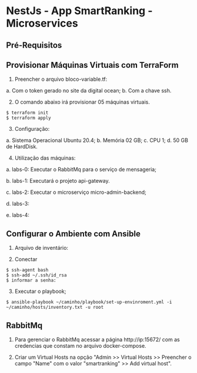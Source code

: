  # NestJs - App SmartRanking - Microservices


## Pré-Requisitos


## Provisionar Máquinas Virtuais com TerraForm

1. Preencher o arquivo bloco-variable.tf:

a. Com o token gerado no site da digital ocean;
b. Com a chave ssh.


2. O comando abaixo irá provisionar 05 máquinas virtuais.

```
$ terraform init
$ terraform apply
```

3. Configuração:

a. Sistema Operacional Ubuntu 20.4;
b. Memória 02 GB;
c. CPU 1;
d. 50 GB de HardDisk.

4. Utilização das máquinas:

a. labs-0: Executar o RabbitMq para o serviço de mensageria;

b. labs-1: Executará o projeto api-gateway.

c. labs-2: Executar o microserviço micro-admin-backend;

d. labs-3: 

e. labs-4:


## Configurar o Ambiente com Ansible

1. Arquivo de inventário:


2. Conectar

```
$ ssh-agent bash
$ ssh-add ~/.ssh/id_rsa
$ informar a senha:
```

3. Executar o playbook;

```
$ ansible-playbook ~/caminho/playbook/set-up-envinroment.yml -i ~/caminho/hosts/inventory.txt -u root
```



## RabbitMq

1. Para gerenciar o RabbitMq acessar a página http://ip:15672/ com as credencias que constam no arquivo docker-compose.

2. Criar um Virtual Hosts na opção "Admin >> Virtual Hosts >> Preencher o campo "Name" com o valor "smartranking" >> Add virtual host".


